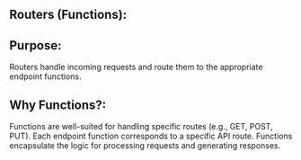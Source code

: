 ## Routers (Functions):


## Purpose: 
Routers handle incoming requests and route them to the appropriate endpoint functions.

## Why Functions?:
Functions are well-suited for handling specific routes (e.g., GET, POST, PUT).
Each endpoint function corresponds to a specific API route.
Functions encapsulate the logic for processing requests and generating responses.